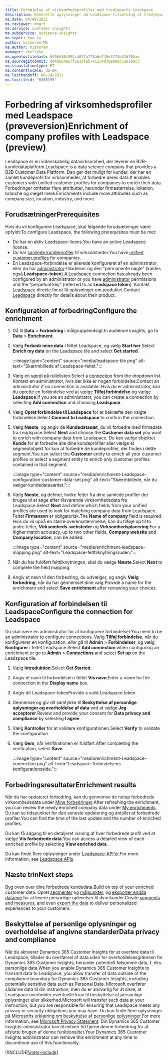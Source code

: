 ```yaml
---
title: Forhøjelse af virksomhedsprofiler med tredjeparts Leadspace
description: Generelle oplysninger om Leadspace-tilsætning af tredjepart.
ms.date: 04/09/2021
ms.reviewer: mhart
ms.service: customer-insights
ms.subservice: audience-insights
ms.topic: how-to
author: kishorem-MS
ms.author: kishorem
manager: shellyha
ms.openlocfilehash: 0496d10c994cd077a778a6e745e3774e316765ae
ms.sourcegitcommit: d84d664e67f263bfeb741154d309088c5101b9c3
ms.translationtype: HT
ms.contentlocale: da-DK
ms.lasthandoff: 06/24/2021
ms.locfileid: "6305195"
---
```

# <a name="enrichment-of-company-profiles-with-leadspace-preview"></a><span data-ttu-id="c1a47-103">Forbedring af virksomhedsprofiler med Leadspace (prøveversion)</span><span class="sxs-lookup"><span data-stu-id="c1a47-103">Enrichment of company profiles with Leadspace (preview)</span></span>

<span data-ttu-id="c1a47-104">Leadspace er en videnskabelig datavirksomhed, der leverer en B2B-kundedataplatform.</span><span class="sxs-lookup"><span data-stu-id="c1a47-104">Leadspace is a data science company that provides a B2B Customer Data Platform.</span></span> <span data-ttu-id="c1a47-105">Den gør det muligt for kunder, der har en samlet kundeprofil for virksomheder, at forbedre deres data.</span><span class="sxs-lookup"><span data-stu-id="c1a47-105">It enables customers with unified customer profiles for companies to enrich their data.</span></span> <span data-ttu-id="c1a47-106">Forbedringer omfatter flere attributter, herunder firmastørrelse, lokation, branche og meget mere.</span><span class="sxs-lookup"><span data-stu-id="c1a47-106">Enrichments include more attributes such as company size, location, industry, and more.</span></span>

## <a name="prerequisites"></a><span data-ttu-id="c1a47-107">Forudsætninger</span><span class="sxs-lookup"><span data-stu-id="c1a47-107">Prerequisites</span></span>

<span data-ttu-id="c1a47-108">Hvis du vil konfigurere Leadspace, skal følgende forudsætninger være opfyldt:</span><span class="sxs-lookup"><span data-stu-id="c1a47-108">To configure Leadspace, the following prerequisites must be met:</span></span>

- <span data-ttu-id="c1a47-109">Du har en aktiv Leadspace-licens.</span><span class="sxs-lookup"><span data-stu-id="c1a47-109">You have an active Leadspace license.</span></span>
- <span data-ttu-id="c1a47-110">Du har [samlede kundeprofiler](customer-profiles.md) til virksomheder.</span><span class="sxs-lookup"><span data-stu-id="c1a47-110">You have [unified customer profiles](customer-profiles.md) for companies.</span></span>
- <span data-ttu-id="c1a47-111">En Leadspace-forbindelse er allerede konfigureret af en administrator, eller du har [administrator](permissions.md#administrator)-tilladelser og den "permanente nøgle" (kaldes også **Leadspace-token**).</span><span class="sxs-lookup"><span data-stu-id="c1a47-111">A Leadspace connection has already been configured by an administrator or you have [administrator](permissions.md#administrator) permissions and the “perpetual key” (referred to as **Leadspace token**).</span></span> <span data-ttu-id="c1a47-112">Kontakt [Leadspace](https://www.leadspace.com/products/leadspace-on-demand/) direkte for at få oplysninger om produktet.</span><span class="sxs-lookup"><span data-stu-id="c1a47-112">Contact [Leadspace](https://www.leadspace.com/products/leadspace-on-demand/) directly for details about their product.</span></span>

## <a name="configure-the-enrichment"></a><span data-ttu-id="c1a47-113">Konfiguration af forbedring</span><span class="sxs-lookup"><span data-stu-id="c1a47-113">Configure the enrichment</span></span>

1. <span data-ttu-id="c1a47-114">Gå til **Data** > **Forbedring** i målgruppeindsigt.</span><span class="sxs-lookup"><span data-stu-id="c1a47-114">In audience insights, go to **Data** > **Enrichment**.</span></span>

1. <span data-ttu-id="c1a47-115">Vælg **Forbedr mine data** i feltet Leadspace, og vælg **Start her**.</span><span class="sxs-lookup"><span data-stu-id="c1a47-115">Select **Enrich my data** on the Leadspace tile and select **Get started**.</span></span>

   :::image type="content" source="media/leadspace-tile.png" alt-text="Skærmbillede af Leadspace-feltet.":::

1. <span data-ttu-id="c1a47-117">Vælg en [værdi](connections.md) på rullelisten.</span><span class="sxs-lookup"><span data-stu-id="c1a47-117">Select a [connection](connections.md) from the dropdown list.</span></span> <span data-ttu-id="c1a47-118">Kontakt en administrator, hvis der ikke er nogen forbindelse.</span><span class="sxs-lookup"><span data-stu-id="c1a47-118">Contact an administrator if no connection is available.</span></span> <span data-ttu-id="c1a47-119">Hvis du er administrator, kan du oprette en forbindelse ved at vælge **Tilføj forbindelse** og vælge **Leadspace**.</span><span class="sxs-lookup"><span data-stu-id="c1a47-119">If you are an administrator, you can create a connection by selecting **Add connection** and choosing **Leadspace**.</span></span> 

1. <span data-ttu-id="c1a47-120">Vælg **Opret forbindelse til Leadspace** for at bekræfte den valgte forbindelse.</span><span class="sxs-lookup"><span data-stu-id="c1a47-120">Select **Connect to Leadspace** to confirm the connection.</span></span>

1. <span data-ttu-id="c1a47-121">Vælg **Næste**, og angiv de **Kundedatasæt**, du vil forbedre med firmadata fra Leadspace.</span><span class="sxs-lookup"><span data-stu-id="c1a47-121">Select **Next** and choose the **Customer data set** you want to enrich with company data from Leadspace.</span></span> <span data-ttu-id="c1a47-122">Du kan vælge objektet **Kunde** for at forbedre alle dine kundeprofiler eller vælge et segmentobjekt for kun at forbedre de kundeprofiler, der findes i dette segment.</span><span class="sxs-lookup"><span data-stu-id="c1a47-122">You can select the **Customer** entity to enrich all your customer profiles or select a segment entity to enrich only customer profiles contained in that segment.</span></span>

    :::image type="content" source="media/enrichment-Leadspace-configuration-customer-data-set.png" alt-text="Skærmbillede, når du vælger kundedatasættet.":::

1. <span data-ttu-id="c1a47-124">Vælg **Næste**, og definer, hvilke felter fra dine samlede profiler der bruges til at søge efter tilsvarende virksomhedsdata fra Leadspace.</span><span class="sxs-lookup"><span data-stu-id="c1a47-124">Select **Next** and define which fields from your unified profiles are used to look for matching company data from Leadspace.</span></span> <span data-ttu-id="c1a47-125">Feltet **Firmanavn** er obligatorisk.</span><span class="sxs-lookup"><span data-stu-id="c1a47-125">The **Name of company** field is required.</span></span> <span data-ttu-id="c1a47-126">Hvis du vil opnå en større overensstemmelse, kan du tilføje op til to andre felter, **Virksomheds-websteder** og **Virksomhedsplacering**.</span><span class="sxs-lookup"><span data-stu-id="c1a47-126">For a higher match accuracy, up to two other fields, **Company website** and **Company location**, can be added.</span></span>

   :::image type="content" source="media/enrichment-leadspace-mapping.png" alt-text="Leadspace-felttilknytningsruden.":::

1. <span data-ttu-id="c1a47-128">Når du har fuldført felttilknytningen, skal du vælge **Næste**.</span><span class="sxs-lookup"><span data-stu-id="c1a47-128">Select **Next** to complete the field mapping.</span></span>

1. <span data-ttu-id="c1a47-129">Angiv et navn til den forbedring, du udvælger, og angiv **Vælg forbedring**, når du har gennemset dine valg.</span><span class="sxs-lookup"><span data-stu-id="c1a47-129">Provide a name for the enrichment and select **Save enrichment** after reviewing your choices.</span></span>


## <a name="configure-the-connection-for-leadspace"></a><span data-ttu-id="c1a47-130">Konfiguration af forbindelsen til Leadspace</span><span class="sxs-lookup"><span data-stu-id="c1a47-130">Configure the connection for Leadspace</span></span> 

<span data-ttu-id="c1a47-131">Du skal være en administrator for at konfigurere forbindelser.</span><span class="sxs-lookup"><span data-stu-id="c1a47-131">You need to be an administrator to configure connections.</span></span> <span data-ttu-id="c1a47-132">Vælg **Tilføj forbindelse**, når du konfigurerer en konfiguration, *eller* gå til **Admin** > **Forbindelser**, og vælg **Konfigurer** i feltet Leadspace.</span><span class="sxs-lookup"><span data-stu-id="c1a47-132">Select **Add connection** when configuring an enrichment *or* go to **Admin** > **Connections** and select **Set up** on the Leadspace tile.</span></span>

1. <span data-ttu-id="c1a47-133">Vælg **Introduktion**.</span><span class="sxs-lookup"><span data-stu-id="c1a47-133">Select **Get Started**.</span></span> 

1. <span data-ttu-id="c1a47-134">Angiv et navn til forbindelsen i feltet **Vis navn**.</span><span class="sxs-lookup"><span data-stu-id="c1a47-134">Enter a name for the connection in the **Display name** box.</span></span>

1. <span data-ttu-id="c1a47-135">Angiv dit Leadspace-token</span><span class="sxs-lookup"><span data-stu-id="c1a47-135">Provide a valid Leadspace token.</span></span>

1. <span data-ttu-id="c1a47-136">Gennemse og giv dit samtykke til **Beskyttelse af personlige oplysninger og overholdelse af data** ved at vælge **Jeg accepterer**.</span><span class="sxs-lookup"><span data-stu-id="c1a47-136">Review and provide your consent for **Data privacy and compliance** by selecting **I agree**.</span></span>

1. <span data-ttu-id="c1a47-137">Vælg **Kontroller** for at validere konfigurationen.</span><span class="sxs-lookup"><span data-stu-id="c1a47-137">Select **Verify** to validate the configuration.</span></span>

1. <span data-ttu-id="c1a47-138">Vælg **Gem**, når verifikationen er fuldført.</span><span class="sxs-lookup"><span data-stu-id="c1a47-138">After completing the verification, select **Save**.</span></span>
   
   :::image type="content" source="media/enrichment-Leadspace-connection.png" alt-text="Leadspace-forbindelsens konfigurationsside.":::

## <a name="enrichment-results"></a><span data-ttu-id="c1a47-140">Forbedringsresultater</span><span class="sxs-lookup"><span data-stu-id="c1a47-140">Enrichment results</span></span>

<span data-ttu-id="c1a47-141">Når du har opdateret forbedring, kan du gennemse de netop forbedrede virksomhedsdata under [Mine forbedringer](enrichment-hub.md).</span><span class="sxs-lookup"><span data-stu-id="c1a47-141">After refreshing the enrichment, you can review the newly enriched company data under [My enrichments](enrichment-hub.md).</span></span> <span data-ttu-id="c1a47-142">Du kan se tidspunktet for den seneste opdatering og antallet af forbedrede profiler.</span><span class="sxs-lookup"><span data-stu-id="c1a47-142">You can find the time of the last update and the number of enriched profiles.</span></span>

<span data-ttu-id="c1a47-143">Du kan få adgang til en detaljeret visning af hver forbedrede profil ved at vælge **Vis forbedrede data**.</span><span class="sxs-lookup"><span data-stu-id="c1a47-143">You can access a detailed view of each enriched profile by selecting **View enriched data**.</span></span>

<span data-ttu-id="c1a47-144">Du kan finde flere oplysninger under [Leadspace-API'er](https://support.leadspace.com/hc/en-us/sections/201997649-API).</span><span class="sxs-lookup"><span data-stu-id="c1a47-144">For more information, see [Leadspace APIs](https://support.leadspace.com/hc/en-us/sections/201997649-API).</span></span>

## <a name="next-steps"></a><span data-ttu-id="c1a47-145">Næste trin</span><span class="sxs-lookup"><span data-stu-id="c1a47-145">Next steps</span></span>

<span data-ttu-id="c1a47-146">Byg oven over dine forbedrede kundedata.</span><span class="sxs-lookup"><span data-stu-id="c1a47-146">Build on top of your enriched customer data.</span></span> <span data-ttu-id="c1a47-147">Opret [segmenter](segments.md) og [målpunkter](measures.md), og [eksporter endda dataene](export-destinations.md) for at levere personlige oplevelser til dine kunder.</span><span class="sxs-lookup"><span data-stu-id="c1a47-147">Create [segments](segments.md) and [measures](measures.md), and even [export the data](export-destinations.md) to deliver personalized experiences to your customers.</span></span>

## <a name="data-privacy-and-compliance"></a><span data-ttu-id="c1a47-148">Beskyttelse af personlige oplysninger og overholdelse af angivne standarder</span><span class="sxs-lookup"><span data-stu-id="c1a47-148">Data privacy and compliance</span></span>

<span data-ttu-id="c1a47-149">Når du aktiverer Dynamics 365 Customer Insights for at overføre data til Leadspace, tillader du overførsel af data uden for overholdelsesgrænsen for Dynamics 365 Customer Insights, herunder potentielt følsomme data, f. eks. personlige data.</span><span class="sxs-lookup"><span data-stu-id="c1a47-149">When you enable Dynamics 365 Customer Insights to transmit data to Leadspace, you allow transfer of data outside of the compliance boundary for Dynamics 365 Customer Insights, including potentially sensitive data such as Personal Data.</span></span> <span data-ttu-id="c1a47-150">Microsoft overfører sådanne data til din instruktion, men du er ansvarlig for at sikre, at Leadspace overholder eventuelle krav til beskyttelse af personlige oplysninger eller sikkerhed.</span><span class="sxs-lookup"><span data-stu-id="c1a47-150">Microsoft will transfer such data at your instruction, but you are responsible for ensuring that Leadspace meets any privacy or security obligations you may have.</span></span> <span data-ttu-id="c1a47-151">Du kan finde flere oplysninger på [Microsofts erklæring om beskyttelse af personlige oplysninger](https://go.microsoft.com/fwlink/?linkid=396732).</span><span class="sxs-lookup"><span data-stu-id="c1a47-151">For more information, see [Microsoft Privacy Statement](https://go.microsoft.com/fwlink/?linkid=396732).</span></span>
<span data-ttu-id="c1a47-152">Din Dynamics 365 Customer Insights-administrator kan til enhver tid fjerne denne forbedring for at afslutte brugen af denne funktionalitet.</span><span class="sxs-lookup"><span data-stu-id="c1a47-152">Your Dynamics 365 Customer Insights administrator can remove this enrichment at any time to discontinue use of this functionality.</span></span>


[!INCLUDE[footer-include](../includes/footer-banner.md)]
